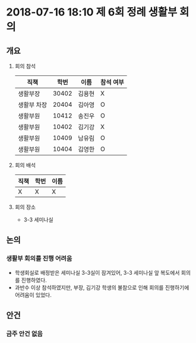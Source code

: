 # 2018-07-16 18:10 제 6회 정례 생활부 회의

## 개요
1.  회의 참석

    | 직책                   | 학번   | 이름   | 참석 여부 |
    | ---------------------- | ----- | ------ | --------- |
    | 생활부장                | 30402 | 김용현 | X         |
    | 생활부 차장             | 20404 | 김아영 | O         |
    | 생활부원                | 10412 | 송진우 | O         |
    | 생활부원                | 10402 | 김기강 | X         |
    | 생활부원                | 10409 | 남유림 | O         |
    | 생활부원                | 10404 | 김영한 | O         |
    
2.  회의 배석

    | 직책 | 학번  | 이름  |
    | ---- | ---- | ---- |
    |X     |X     | X    |

3.  회의 장소
    - 3-3 세미나실

## 논의
### 생활부 회의를 진행 어려움
- 학생회실로 배정받은 세미나실 3-3실이 잠겨있어, 3-3 세미나실 앞 복도에서 회의를 진행하였다.
- 과반수 이상 참석하였지만, 부장, 김기강 학생의 불참으로 인해 회의를 진행하기에 어려움이 있었다.

## 안건
### 금주 안건 없음